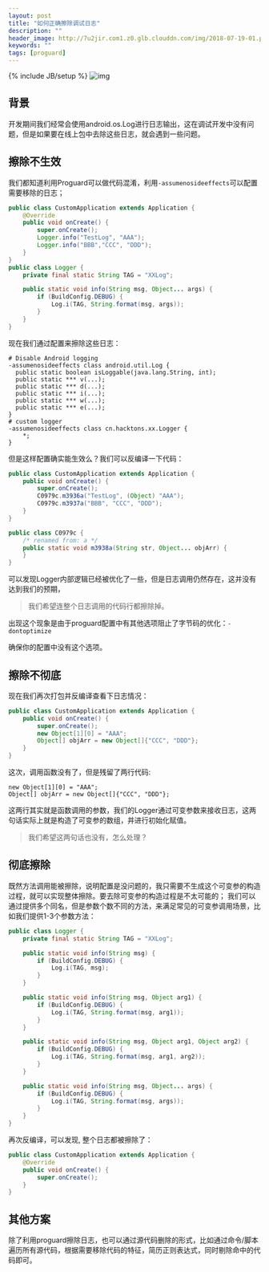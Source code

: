 ```yaml
---
layout: post
title: "如何正确擦除调试日志"
description: ""
header_image: http://7u2jir.com1.z0.glb.clouddn.com/img/2018-07-19-01.png
keywords: ""
tags: [proguard]
---
```

{% include JB/setup %}
![img](http://7u2jir.com1.z0.glb.clouddn.com/img/2018-07-19-01.png)

## 背景

开发期间我们经常会使用android.os.Log进行日志输出，这在调试开发中没有问题，但是如果要在线上包中去除这些日志，就会遇到一些问题。

## 擦除不生效

我们都知道利用Proguard可以做代码混淆，利用`-assumenosideeffects`可以配置需要移除的日志；

```java
public class CustomApplication extends Application {
    @Override
    public void onCreate() {
        super.onCreate();
        Logger.info("TestLog", "AAA");
        Logger.info("BBB","CCC", "DDD");
    }
}
public class Logger {
    private final static String TAG = "XXLog";

    public static void info(String msg, Object... args) {
        if (BuildConfig.DEBUG) {
            Log.i(TAG, String.format(msg, args));
        }
    }
}
```

现在我们通过配置来擦除这些日志：

```
# Disable Android logging
-assumenosideeffects class android.util.Log {
  public static boolean isLoggable(java.lang.String, int);
  public static *** v(...);
  public static *** d(...);
  public static *** i(...);
  public static *** w(...);
  public static *** e(...);
}
# custom logger
-assumenosideeffects class cn.hacktons.xx.Logger {
    *;
}
```

但是这样配置确实能生效么？我们可以反编译一下代码：

```java
public class CustomApplication extends Application {
    public void onCreate() {
        super.onCreate();
        C0979c.m3936a("TestLog", (Object) "AAA");
        C0979c.m3937a("BBB", "CCC", "DDD");
    }
}

public class C0979c {
    /* renamed from: a */
    public static void m3938a(String str, Object... objArr) {
    }
}
```

可以发现Logger内部逻辑已经被优化了一些，但是日志调用仍然存在，这并没有达到我们的预期，

> 我们希望连整个日志调用的代码行都擦除掉。

出现这个现象是由于proguard配置中有其他选项阻止了字节码的优化：`-dontoptimize`

确保你的配置中没有这个选项。

## 擦除不彻底

现在我们再次打包并反编译查看下日志情况：

```java
public class CustomApplication extends Application {
    public void onCreate() {
        super.onCreate();
        new Object[1][0] = "AAA";
        Object[] objArr = new Object[]{"CCC", "DDD"};
    }
}
```
这次，调用函数没有了，但是残留了两行代码:

```
new Object[1][0] = "AAA";
Object[] objArr = new Object[]{"CCC", "DDD"};
```

这两行其实就是函数调用的参数，我们的Logger通过可变参数来接收日志，这两句话实际上就是构造了可变参的数组，并进行初始化赋值。

> 我们希望这两句话也没有，怎么处理？

## 彻底擦除

既然方法调用能被擦除，说明配置是没问题的，我只需要不生成这个可变参的构造过程，就可以实现整体擦除。要去除可变参的构造过程是不太可能的；
我们可以通过提供多个同名，但是参数个数不同的方法，来满足常见的可变参调用场景，比如我们提供1-3个参数方法：

```java
public class Logger {
    private final static String TAG = "XXLog";

    public static void info(String msg) {
        if (BuildConfig.DEBUG) {
            Log.i(TAG, msg);
        }
    }

    public static void info(String msg, Object arg1) {
        if (BuildConfig.DEBUG) {
            Log.i(TAG, String.format(msg, arg1));
        }
    }

    public static void info(String msg, Object arg1, Object arg2) {
        if (BuildConfig.DEBUG) {
            Log.i(TAG, String.format(msg, arg1, arg2));
        }
    }

    public static void info(String msg, Object... args) {
        if (BuildConfig.DEBUG) {
            Log.i(TAG, String.format(msg, args));
        }
    }
}
```

再次反编译，可以发现, 整个日志都被擦除了：

```java
public class CustomApplication extends Application {
    @Override
    public void onCreate() {
        super.onCreate();
    }
}
```
## 其他方案

除了利用proguard擦除日志，也可以通过源代码删除的形式，比如通过命令/脚本遍历所有源代码，根据需要移除代码的特征，简历正则表达式，同时剔除命中的代码即可。
